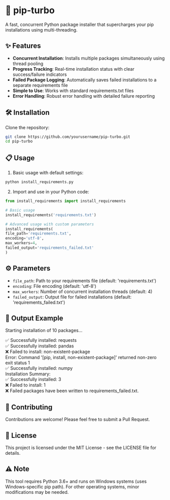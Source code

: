 # 🚀 pip-turbo

A fast, concurrent Python package installer that supercharges your pip installations using multi-threading.

## ✨ Features

- **Concurrent Installation**: Installs multiple packages simultaneously using thread pooling
- **Progress Tracking**: Real-time installation status with clear success/failure indicators
- **Failed Package Logging**: Automatically saves failed installations to a separate requirements file
- **Simple to Use**: Works with standard requirements.txt files
- **Error Handling**: Robust error handling with detailed failure reporting

## 🛠️ Installation

Clone the repository:
```bash
git clone https://github.com/yourusername/pip-turbo.git
cd pip-turbo
```


## 📋 Usage

1. Basic usage with default settings:

```bash
python install_requirements.py
```


2. Import and use in your Python code:

```python
from install_requirements import install_requirements

# Basic usage
install_requirements('requirements.txt')
```

```python
# Advanced usage with custom parameters
install_requirements(
file_path='requirements.txt',
encoding='utf-8',
max_workers=4,
failed_output='requirements_failed.txt'
)
```


## ⚙️ Parameters

- `file_path`: Path to your requirements file (default: 'requirements.txt')
- `encoding`: File encoding (default: 'utf-8')
- `max_workers`: Number of concurrent installation threads (default: 4)
- `failed_output`: Output file for failed installations (default: 'requirements_failed.txt')

## 📝 Output Example

Starting installation of 10 packages... 

✅ Successfully installed: requests  
✅ Successfully installed: pandas  
❌ Failed to install: non-existent-package  
Error: Command '[pip, install, non-existent-package]' returned non-zero exit status 1  
✅ Successfully installed: numpy  
Installation Summary:  
✅ Successfully installed: 3  
❌ Failed to install: 1  
❌ Failed packages have been written to requirements_failed.txt.  


## 🤝 Contributing

Contributions are welcome! Please feel free to submit a Pull Request.

## 📄 License

This project is licensed under the MIT License - see the LICENSE file for details.

## ⚠️ Note

This tool requires Python 3.6+ and runs on Windows systems (uses Windows-specific pip path). For other operating systems, minor modifications may be needed.


